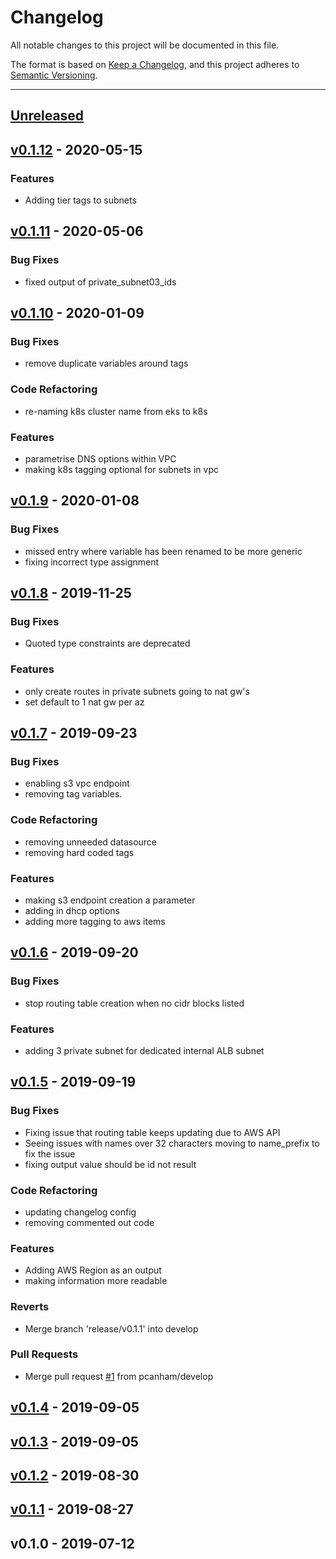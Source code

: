 # Changelog
All notable changes to this project will be documented in this file.

The format is based on [Keep a Changelog](https://keepachangelog.com/en/1.0.0/),
and this project adheres to [Semantic Versioning](https://semver.org/spec/v2.0.0.html).

---
<a name="unreleased"></a>
## [Unreleased]


<a name="v0.1.12"></a>
## [v0.1.12] - 2020-05-15
### Features
- Adding tier tags to subnets


<a name="v0.1.11"></a>
## [v0.1.11] - 2020-05-06
### Bug Fixes
- fixed output of private_subnet03_ids


<a name="v0.1.10"></a>
## [v0.1.10] - 2020-01-09
### Bug Fixes
- remove duplicate variables around tags

### Code Refactoring
- re-naming k8s cluster name from eks to k8s

### Features
- parametrise DNS options within VPC
- making k8s tagging optional for subnets in vpc


<a name="v0.1.9"></a>
## [v0.1.9] - 2020-01-08
### Bug Fixes
- missed entry where variable has been renamed to be more generic
- fixing incorrect type assignment


<a name="v0.1.8"></a>
## [v0.1.8] - 2019-11-25
### Bug Fixes
- Quoted type constraints are deprecated

### Features
- only create routes in private subnets going to nat gw's
- set default to 1 nat gw per az


<a name="v0.1.7"></a>
## [v0.1.7] - 2019-09-23
### Bug Fixes
- enabling s3 vpc endpoint
- removing tag variables.

### Code Refactoring
- removing unneeded datasource
- removing hard coded tags

### Features
- making s3 endpoint creation a parameter
- adding in dhcp options
- adding more tagging to aws items


<a name="v0.1.6"></a>
## [v0.1.6] - 2019-09-20
### Bug Fixes
- stop routing table creation when no cidr blocks listed

### Features
- adding 3 private subnet for dedicated internal ALB subnet


<a name="v0.1.5"></a>
## [v0.1.5] - 2019-09-19
### Bug Fixes
- Fixing issue that routing table keeps updating due to AWS API
- Seeing issues with names over 32 characters moving to name_prefix to fix the issue
- fixing output value should be id not result

### Code Refactoring
- updating changelog config
- removing commented out code

### Features
- Adding AWS Region as an output
- making information more readable

### Reverts
- Merge branch 'release/v0.1.1' into develop

### Pull Requests
- Merge pull request [#1](https://github.com/pcanham/terraform-module-aws-vpc/issues/1) from pcanham/develop


<a name="v0.1.4"></a>
## [v0.1.4] - 2019-09-05

<a name="v0.1.3"></a>
## [v0.1.3] - 2019-09-05

<a name="v0.1.2"></a>
## [v0.1.2] - 2019-08-30

<a name="v0.1.1"></a>
## [v0.1.1] - 2019-08-27

<a name="v0.1.0"></a>
## v0.1.0 - 2019-07-12

[Unreleased]: https://github.com/pcanham/terraform-module-aws-vpc/compare/v0.1.12...HEAD
[v0.1.12]: https://github.com/pcanham/terraform-module-aws-vpc/compare/v0.1.11...v0.1.12
[v0.1.11]: https://github.com/pcanham/terraform-module-aws-vpc/compare/v0.1.10...v0.1.11
[v0.1.10]: https://github.com/pcanham/terraform-module-aws-vpc/compare/v0.1.9...v0.1.10
[v0.1.9]: https://github.com/pcanham/terraform-module-aws-vpc/compare/v0.1.8...v0.1.9
[v0.1.8]: https://github.com/pcanham/terraform-module-aws-vpc/compare/v0.1.7...v0.1.8
[v0.1.7]: https://github.com/pcanham/terraform-module-aws-vpc/compare/v0.1.6...v0.1.7
[v0.1.6]: https://github.com/pcanham/terraform-module-aws-vpc/compare/v0.1.5...v0.1.6
[v0.1.5]: https://github.com/pcanham/terraform-module-aws-vpc/compare/v0.1.4...v0.1.5
[v0.1.4]: https://github.com/pcanham/terraform-module-aws-vpc/compare/v0.1.3...v0.1.4
[v0.1.3]: https://github.com/pcanham/terraform-module-aws-vpc/compare/v0.1.2...v0.1.3
[v0.1.2]: https://github.com/pcanham/terraform-module-aws-vpc/compare/v0.1.1...v0.1.2
[v0.1.1]: https://github.com/pcanham/terraform-module-aws-vpc/compare/v0.1.0...v0.1.1
